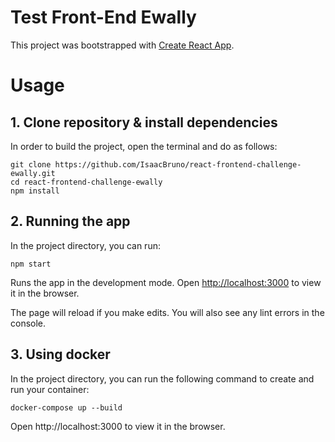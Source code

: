 # Test Front-End Ewally

This project was bootstrapped with [Create React App](https://github.com/facebook/create-react-app).

# Usage
## 1. Clone repository & install dependencies
In order to build the project, open the terminal and do as follows:
```
git clone https://github.com/IsaacBruno/react-frontend-challenge-ewally.git
cd react-frontend-challenge-ewally
npm install
```

## 2. Running the app

In the project directory, you can run:

```
npm start
```

Runs the app in the development mode.
Open [http://localhost:3000](http://localhost:3000) to view it in the browser.

The page will reload if you make edits.
You will also see any lint errors in the console.

## 3. Using docker

In the project directory, you can run the following command to create and run your container:

```
docker-compose up --build
```

Open http://localhost:3000 to view it in the browser.

